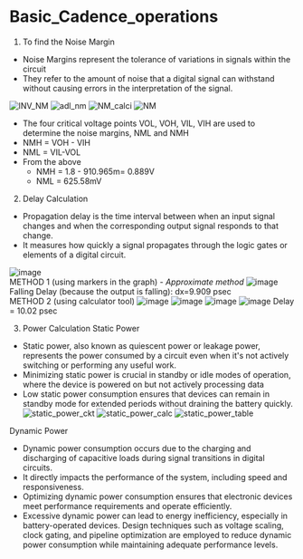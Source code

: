 # Basic_Cadence_operations

1. To find the Noise Margin

* Noise Margins represent the tolerance of variations in signals within the circuit
* They refer to the amount of noise that a digital signal can withstand without causing errors in the interpretation of the signal.

![INV_NM](https://github.com/ani171/Basic_Cadence_operations/assets/97838595/a8bc47da-045f-44ed-bee2-7d720cc5e45d)
![adl_nm](https://github.com/ani171/Basic_Cadence_operations/assets/97838595/b52f3545-3d1f-4ec4-9e73-9fd17444c2ff)
![NM_calci](https://github.com/ani171/Basic_Cadence_operations/assets/97838595/7fc0f5c6-5a53-4384-8818-ec826b11dc11)
![NM](https://github.com/ani171/Basic_Cadence_operations/assets/97838595/a6864422-b82a-42f3-84fe-ac1b233ccb42)

* The four critical voltage points VOL, VOH, VIL, VIH are used to determine the noise margins, NML and NMH
* NMH = VOH - VIH
* NML = VIL-VOL
* From the above
    * NMH = 1.8 - 910.965m= 0.889V
    * NML = 625.58mV

2. Delay Calculation

* Propagation delay is the time interval between when an input signal changes and when the corresponding output signal responds to that change.
* It measures how quickly a signal propagates through the logic gates or elements of a digital circuit.

![image](https://github.com/ani171/Basic_Cadence_operations/assets/97838595/2e91eba1-dacf-4e2f-8557-4540651a1df0)
<br>
METHOD 1 (using markers in the graph) - *Approximate method*
![image](https://github.com/ani171/Basic_Cadence_operations/assets/97838595/07285f2c-2ca3-4858-adb8-1038abc12afe)
Falling Delay (because the output is falling): dx=9.909 psec
<br>
METHOD 2 (using calculator tool) 
![image](https://github.com/ani171/Basic_Cadence_operations/assets/97838595/d93a779c-c9fc-417d-94fd-5d3500f5f4fc)
![image](https://github.com/ani171/Basic_Cadence_operations/assets/97838595/34223a56-6a5e-40a8-a3a7-4383b1bb22dd)
![image](https://github.com/ani171/Basic_Cadence_operations/assets/97838595/bcb8ca9e-11d5-41ab-8d91-50dbb6451de4)
![image](https://github.com/ani171/Basic_Cadence_operations/assets/97838595/9fbce94d-a793-45ce-9ae7-2610b40e61ba)
Delay = 10.02 psec

3. Power Calculation
Static Power
*  Static power, also known as quiescent power or leakage power, represents the power consumed by a circuit even when it's not actively switching or performing any useful work.
*  Minimizing static power is crucial in standby or idle modes of operation, where the device is powered on but not actively processing data
*  Low static power consumption ensures that devices can remain in standby mode for extended periods without draining the battery quickly.
 ![static_power_ckt](https://github.com/ani171/Basic_Cadence_operations/assets/97838595/a0ee8975-4ab3-4c8d-8df4-6751907c0f5e)
 ![static_power_calc](https://github.com/ani171/Basic_Cadence_operations/assets/97838595/f3bc2396-916e-4dcb-91de-b831e6f9155b)
![static_power_table](https://github.com/ani171/Basic_Cadence_operations/assets/97838595/66283037-f790-44e7-bc2b-d7d71d062323)

Dynamic Power 
* Dynamic power consumption occurs due to the charging and discharging of capacitive loads during signal transitions in digital circuits.
* It directly impacts the performance of the system, including speed and responsiveness.
* Optimizing dynamic power consumption ensures that electronic devices meet performance requirements and operate efficiently.
* Excessive dynamic power can lead to energy inefficiency, especially in battery-operated devices. Design techniques such as voltage scaling, clock gating, and pipeline optimization are employed to reduce dynamic power consumption while maintaining adequate performance levels.

